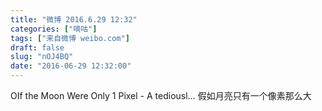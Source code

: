```yaml
---
title: "微博 2016.6.29 12:32"
categories: ["嘀咕"]
tags: ["来自微博 weibo.com"]
draft: false
slug: "nOJ4BQ"
date: "2016-06-29 12:32:00"
---
```


<p>OIf the Moon Were Only 1 Pixel - A tediousl...  假如月亮只有一个像素那么大 ​​​​</p>
